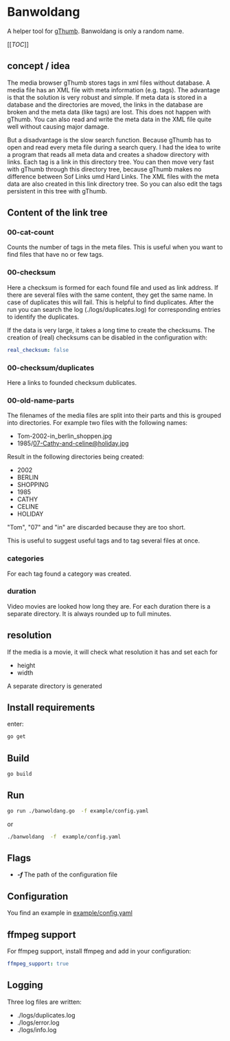 Banwoldang
==========

A helper tool for [gThumb](https://wiki.gnome.org/Apps/Gthumb). Banwoldang is
only a random name.

[[_TOC_]]

concept / idea
--------------

The media browser gThumb stores tags in xml files without database. A media
file has an XML file with meta information (e.g. tags). The advantage is that
the solution is very robust and simple. If meta data is stored in a database
and the directories are moved, the links in the database are broken and the
meta data (like tags) are lost. This does not happen with gThumb. You can
also read and write the meta data in the XML file quite well without causing
major damage.

But a disadvantage is the slow search function. Because gThumb has to open
and read every meta file during a search query. I had the idea to write a
program that reads all meta data and creates a shadow directory with links.
Each tag is a link in this directory tree. You can then move very fast with
gThumb through this directory tree, because gThumb makes no difference
between Sof Links umd Hard Links. The XML files with the meta data are also
created in this link directory tree. So you can also edit the tags persistent
in this tree with gThumb.

Content of the link tree
------------------------

### 00-cat-count

Counts the number of tags in the meta files. This is useful when you want to
find files that have no or few tags.

### 00-checksum

Here a checksum is formed for each found file and used as link address.
If there are several files with the same content, they get the same name.
In case of duplicates this will fail. This is helpful to find duplicates.
After the run you can search the log (./logs/duplicates.log) for
corresponding entries to identify the duplicates.

If the data is very large, it takes a long time to create the checksums.
The creation of (real) checksums can be disabled in the configuration with:

```yaml
real_checksum: false
```

### 00-checksum/duplicates

Here a links to founded checksum dublicates.

### 00-old-name-parts

The filenames of the media files are split into their parts and this is
grouped into directories. For example two files with the following names:

- Tom-2002-in_berlin_shoppen.jpg
- 1985/07-Cathy-and-celine@holiday.jpg

Result in the following directories being created:

- 2002
- BERLIN
- SHOPPING
- 1985
- CATHY
- CELINE
- HOLIDAY

"Tom", "07" and "in" are discarded because they are too short.

This is useful to suggest useful tags and to tag several files at once.

### categories

For each tag found a category was created.


### duration

Video movies are looked how long they are. For each duration there is a
separate directory. It is always rounded up to full minutes.

## resolution

If the media is a movie, it will check what resolution it has and set each for

- height
- width

A separate directory is generated

Install requirements
--------------------

enter:

```bash
go get
```
Build
-----

```
go build
```

Run
---

```bash
go run ./banwoldang.go  -f example/config.yaml
```

or

```bash
./banwoldang  -f  example/config.yaml

```

Flags
-----

* ***-f <filename>*** The path of the configuration file


Configuration
-------------

You find an example in [example/config.yaml](example/config.yaml)

ffmpeg support
--------------

For ffmpeg support, install ffmpeg and add in your configuration:

```yaml
ffmpeg_support: true

```

Logging
-------

Three log files are written:

- ./logs/duplicates.log
- ./logs/error.log
- ./logs/info.log
